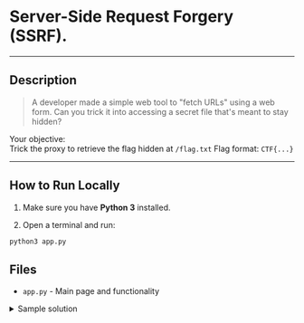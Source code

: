 # Server-Side Request Forgery (SSRF).

---

## Description

> A developer made a simple web tool to "fetch URLs" using a web form.
> Can you trick it into accessing a secret file that's meant to stay hidden?

Your objective:  
Trick the proxy to retrieve the flag hidden at `/flag.txt`
Flag format: `CTF{...}`

---

## How to Run Locally 
1. Make sure you have **Python 3** installed.

2. Open a terminal and run:

```bash
python3 app.py
```

## Files
- `app.py` - Main page and functionality

<details>
  <summary>Sample solution</summary>
  typing the below command in the browser or the input box
 [http://localhost:8080/fetch?url=http://127.0.0.1:8080/flag](http://localhost:8080/fetch?url=http://127.0.0.1:8080/flag)
</details>
